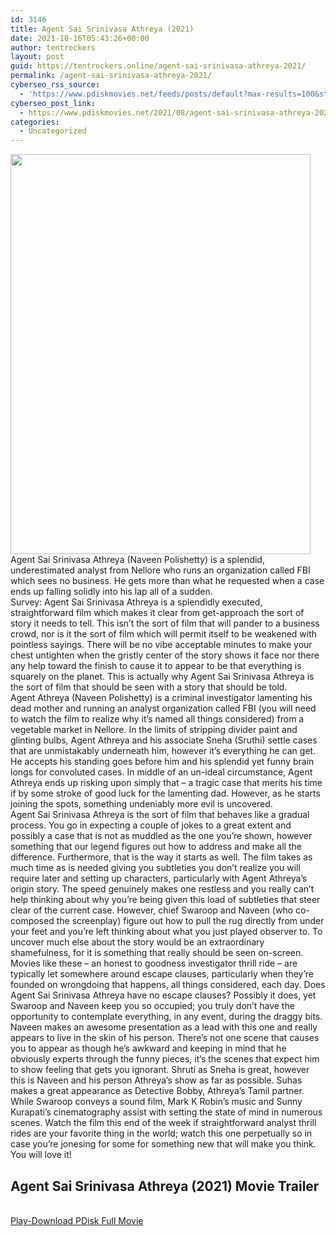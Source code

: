 ```yaml
---
id: 3146
title: Agent Sai Srinivasa Athreya (2021)
date: 2021-10-16T05:43:26+00:00
author: tentrockers
layout: post
guid: https://tentrockers.online/agent-sai-srinivasa-athreya-2021/
permalink: /agent-sai-srinivasa-athreya-2021/
cyberseo_rss_source:
  - 'https://www.pdiskmovies.net/feeds/posts/default?max-results=100&start-index=901'
cyberseo_post_link:
  - https://www.pdiskmovies.net/2021/08/agent-sai-srinivasa-athreya-2021.html
categories:
  - Uncategorized
---
```

<div class="separator">
  <a href="https://1.bp.blogspot.com/-jBLcfZ9AdKc/YRrcyskIMLI/AAAAAAAAAQk/n-UTpKEV7GgqMlwcNDBb-tvKEylrCyMsgCLcBGAsYHQ/s1600/pdisk.jpg" imageanchor="1"><img loading="lazy" border="0" data-original-height="1600" data-original-width="1200" height="640" src="https://1.bp.blogspot.com/-jBLcfZ9AdKc/YRrcyskIMLI/AAAAAAAAAQk/n-UTpKEV7GgqMlwcNDBb-tvKEylrCyMsgCLcBGAsYHQ/w480-h640/pdisk.jpg" width="480" /></a>
</div>

<div>
  <div>
    <span>Agent Sai Srinivasa Athreya (Naveen Polishetty) is a splendid, underestimated analyst from Nellore who runs an organization called FBI which sees no business. He gets more than what he requested when a case ends up falling solidly into his lap all of a sudden.&nbsp;</span>
  </div>
  
  <div>
    <span>Survey: Agent Sai Srinivasa Athreya is a splendidly executed, straightforward film which makes it clear from get-approach the sort of story it needs to tell. This isn&#8217;t the sort of film that will pander to a business crowd, nor is it the sort of film which will permit itself to be weakened with pointless sayings. There will be no vibe acceptable minutes to make your chest untighten when the gristly center of the story shows it face nor there any help toward the finish to cause it to appear to be that everything is squarely on the planet. This is actually why Agent Sai Srinivasa Athreya is the sort of film that should be seen with a story that should be told.&nbsp;</span>
  </div>
  
  <div>
    <span>Agent Athreya (Naveen Polishetty) is a criminal investigator lamenting his dead mother and running an analyst organization called FBI (you will need to watch the film to realize why it&#8217;s named all things considered) from a vegetable market in Nellore. In the limits of stripping divider paint and glinting bulbs, Agent Athreya and his associate Sneha (Sruthi) settle cases that are unmistakably underneath him, however it&#8217;s everything he can get. He accepts his standing goes before him and his splendid yet funny brain longs for convoluted cases. In middle of an un-ideal circumstance, Agent Athreya ends up risking upon simply that – a tragic case that merits his time if by some stroke of good luck for the lamenting dad. However, as he starts joining the spots, something undeniably more evil is uncovered.&nbsp;</span>
  </div>
  
  <div>
    <span>Agent Sai Srinivasa Athreya is the sort of film that behaves like a gradual process. You go in expecting a couple of jokes to a great extent and possibly a case that is not as muddled as the one you&#8217;re shown, however something that our legend figures out how to address and make all the difference. Furthermore, that is the way it starts as well. The film takes as much time as is needed giving you subtleties you don&#8217;t realize you will require later and setting up characters, particularly with Agent Athreya&#8217;s origin story. The speed genuinely makes one restless and you really can&#8217;t help thinking about why you&#8217;re being given this load of subtleties that steer clear of the current case. However, chief Swaroop and Naveen (who co-composed the screenplay) figure out how to pull the rug directly from under your feet and you&#8217;re left thinking about what you just played observer to. To uncover much else about the story would be an extraordinary shamefulness, for it is something that really should be seen on-screen.&nbsp;</span>
  </div>
  
  <div>
    <span>Movies like these – an honest to goodness investigator thrill ride – are typically let somewhere around escape clauses, particularly when they&#8217;re founded on wrongdoing that happens, all things considered, each day. Does Agent Sai Srinivasa Athreya have no escape clauses? Possibly it does, yet Swaroop and Naveen keep you so occupied; you truly don&#8217;t have the opportunity to contemplate everything, in any event, during the draggy bits. Naveen makes an awesome presentation as a lead with this one and really appears to live in the skin of his person. There&#8217;s not one scene that causes you to appear as though he&#8217;s awkward and keeping in mind that he obviously experts through the funny pieces, it&#8217;s the scenes that expect him to show feeling that gets you ignorant. Shruti as Sneha is great, however this is Naveen and his person Athreya&#8217;s show as far as possible. Suhas makes a great appearance as Detective Bobby, Athreya&#8217;s Tamil partner.&nbsp;</span>
  </div>
  
  <div>
    <span>While Swaroop conveys a sound film, Mark K Robin&#8217;s music and Sunny Kurapati&#8217;s cinematography assist with setting the state of mind in numerous scenes. Watch the film this end of the week if straightforward analyst thrill rides are your favorite thing in the world; watch this one perpetually so in case you&#8217;re jonesing for some for something new that will make you think. You will love it!</span>
  </div>
</div>

<div>
  <h2>
    <span>Agent Sai Srinivasa Athreya (2021)&nbsp;Movie Trailer</span>
  </h2>
</div>

  
<a href="https://kofilink.com/1/bnYyaXY5MDAzMGFj?dn=1" onclick="window.open('https://kofilink.com/1/bnYyaXY5MDAzMGFj?dn=1','popup','width=600,height=600'); return false;" target="popup" rel="noopener"><br /> Play-Download PDisk Full Movie<br /> </a>